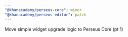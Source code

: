 ```yaml
---
"@khanacademy/perseus-core": minor
"@khanacademy/perseus-editor": patch
---
```


Move simple widget upgrade logic to Perseus Core (pt 1)
